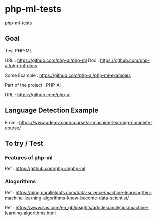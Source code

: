 # php-ml-tests
php-ml-tests

## Goal 

Test PHP-ML

URL : https://github.com/php-ai/php-ml
Doc : https://github.com/php-ai/php-ml-docs

Some Example : https://github.com/php-ai/php-ml-examples

Part of the project : PHP-AI 

URL : https://github.com/php-ai

## Language Detection Example


From : https://www.udemy.com/course/ai-machine-learning-complete-course/


## To try / Test

### Features of php-ml


Ref : https://github.com/php-ai/php-ml


### Alogorithms

Ref : https://blog.paralleldots.com/data-science/machine-learning/ten-machine-learning-algorithms-know-become-data-scientist/

Ref : https://www.sas.com/en_gb/insights/articles/analytics/machine-learning-algorithms.html
